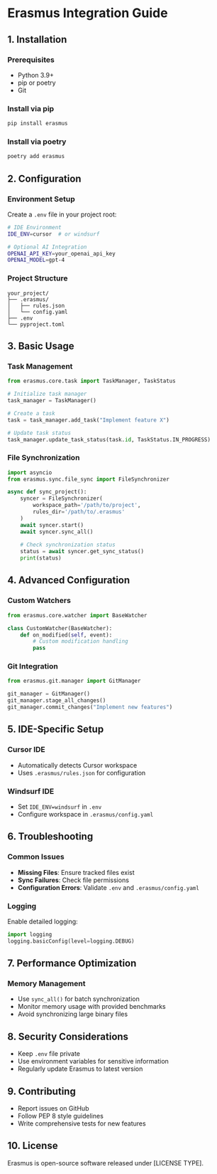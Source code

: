 # Erasmus Integration Guide

## 1. Installation

### Prerequisites
- Python 3.9+
- pip or poetry
- Git

### Install via pip
```bash
pip install erasmus
```

### Install via poetry
```bash
poetry add erasmus
```

## 2. Configuration

### Environment Setup
Create a `.env` file in your project root:

```bash
# IDE Environment
IDE_ENV=cursor  # or windsurf

# Optional AI Integration
OPENAI_API_KEY=your_openai_api_key
OPENAI_MODEL=gpt-4
```

### Project Structure
```
your_project/
├── .erasmus/
│   ├── rules.json
│   └── config.yaml
├── .env
└── pyproject.toml
```

## 3. Basic Usage

### Task Management
```python
from erasmus.core.task import TaskManager, TaskStatus

# Initialize task manager
task_manager = TaskManager()

# Create a task
task = task_manager.add_task("Implement feature X")

# Update task status
task_manager.update_task_status(task.id, TaskStatus.IN_PROGRESS)
```

### File Synchronization
```python
import asyncio
from erasmus.sync.file_sync import FileSynchronizer

async def sync_project():
    syncer = FileSynchronizer(
        workspace_path='/path/to/project',
        rules_dir='/path/to/.erasmus'
    )
    await syncer.start()
    await syncer.sync_all()
    
    # Check synchronization status
    status = await syncer.get_sync_status()
    print(status)
```

## 4. Advanced Configuration

### Custom Watchers
```python
from erasmus.core.watcher import BaseWatcher

class CustomWatcher(BaseWatcher):
    def on_modified(self, event):
        # Custom modification handling
        pass
```

### Git Integration
```python
from erasmus.git.manager import GitManager

git_manager = GitManager()
git_manager.stage_all_changes()
git_manager.commit_changes("Implement new features")
```

## 5. IDE-Specific Setup

### Cursor IDE
- Automatically detects Cursor workspace
- Uses `.erasmus/rules.json` for configuration

### Windsurf IDE
- Set `IDE_ENV=windsurf` in `.env`
- Configure workspace in `.erasmus/config.yaml`

## 6. Troubleshooting

### Common Issues
- **Missing Files**: Ensure tracked files exist
- **Sync Failures**: Check file permissions
- **Configuration Errors**: Validate `.env` and `.erasmus/config.yaml`

### Logging
Enable detailed logging:
```python
import logging
logging.basicConfig(level=logging.DEBUG)
```

## 7. Performance Optimization

### Memory Management
- Use `sync_all()` for batch synchronization
- Monitor memory usage with provided benchmarks
- Avoid synchronizing large binary files

## 8. Security Considerations

- Keep `.env` file private
- Use environment variables for sensitive information
- Regularly update Erasmus to latest version

## 9. Contributing

- Report issues on GitHub
- Follow PEP 8 style guidelines
- Write comprehensive tests for new features

## 10. License

Erasmus is open-source software released under [LICENSE TYPE].
